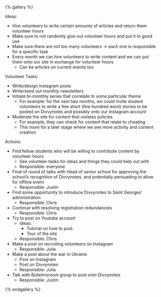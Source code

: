 {% gallery %}


Ideas:



* Hire volunteers to write certain amounts of articles and return them volunteer hours
* Make sure to not randomly give out volunteer hours and put it to good use
* Make sure there are not too many volunteers -> each one is responsible for a specific task
* Every month we can hire volunteers to write content and we can put them onto our site in exchange for volunteer hours
    * Can be articles on current events too

Volunteer Tasks:



* Write/design instagram posts
* Write/send out monthly newsletters
* Initiate bi-monthly series that correlate to some particular theme
    * For example: for the next two months, we could invite student volunteers to write a few short (few hundred word) stories to be posted on Divvynotes and possibly onto our Instagram account
* Moderate the site for content that violates policies
    * For example, they can check for content that relate to cheating
    * This more for a later stage where we see more activity and content creation



Actions:



* Find fellow students who will be willing to contribute content by volunteer hours
    * See volunteer tasks for ideas and things they could help out with
    * Responsible: everyone
* Final of round of talks with Head of senior school for approving the school’s recognition of Divvynotes, and potentially persuading to allow for offline event
    * Responsible: Justin
* Find some opportunity to introduce Divvynotes to Saint Georges’ administration
    * Responsible: Chris
* Continue with resolving registration redundancies
    * Responsible: Chris
* Try to post on Youtube account
    * Ideas:
        * Tutorial on how to post
        * Tour of the site
    * Responsible: Chris
* Make a post on recruiting volunteers on Instagram
    * Responsible: Julia
* Make a post about the war in Ukraine
    * Post on Instagram
    * Post on Divvynotes 
    * Responsible: Julia
* Talk with Bulletinsroom group to post onto Divvynotes
    * Responsible: Justin



{% endgallery %}